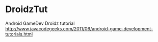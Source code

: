 DroidzTut
=========

Android GameDev Droidz tutorial http://www.javacodegeeks.com/2011/06/android-game-development-tutorials.html